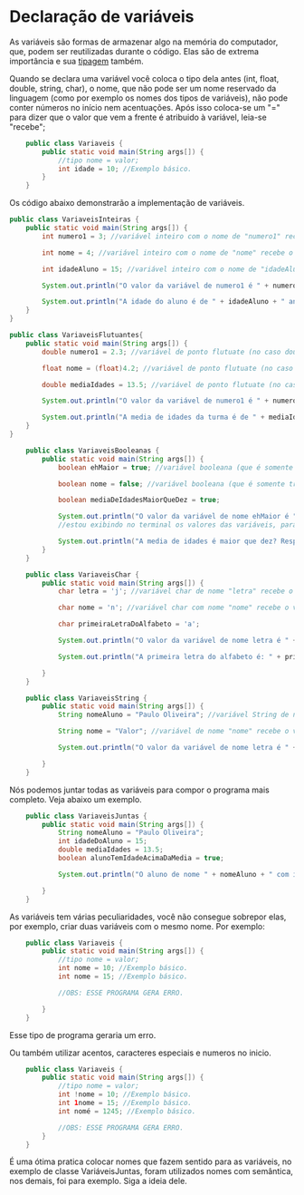 <h1>Declaração de variáveis</h1>

As variáveis são formas de armazenar algo na memória do computador, que, podem ser reutilizadas durante o código. Elas são de extrema importância e sua <a href="https://github.com/paulorievrs/java4noobs/blob/master/3%20-%20B%C3%A1sico/02-Tipos-De-Variaveis.md"> tipagem</a> também. 

Quando se declara uma variável você coloca o tipo dela antes (int, float, double, string, char), o nome, que não pode ser um nome reservado da linguagem (como por exemplo os nomes dos tipos de variáveis), não pode conter números no início nem acentuações. Após isso coloca-se um "=" para dizer que o valor que vem a frente é atribuido à variável, leia-se "recebe";

```java
    public class Variaveis {
        public static void main(String args[]) {
            //tipo nome = valor;
            int idade = 10; //Exemplo básico.
        }
    }
```

Os código abaixo demonstrarão a implementação de variáveis.




```java
public class VariaveisInteiras {
    public static void main(String args[]) {
        int numero1 = 3; //variável inteiro com o nome de "numero1" recebe o valor de 3.

        int nome = 4; //variável inteiro com o nome de "nome" recebe o valor de 4.

        int idadeAluno = 15; //variável inteiro com o nome de "idadeAluno" recebe o valor de 15.

        System.out.println("O valor da variável de numero1 é " + numero1 + " e a nome é " + nome); //estou exibindo no terminal os valores das variáveis, para juntar elas, você concatena a string com os valores usando o "+" e depois o nome da variável.

        System.out.println("A idade do aluno é de " + idadeAluno + " anos.");
    }
}
```

```java
public class VariaveisFlutuantes{
    public static void main(String args[]) {
        double numero1 = 2.3; //variável de ponto flutuate (no caso double) com o nome de "numero1" recebe o valor de 2.3.

        float nome = (float)4.2; //variável de ponto flutuate (no caso float) com o nome de "nome" recebe o valor de 4.2.

        double mediaIdades = 13.5; //variável de ponto flutuate (no caso double) de nome "mediaIdades" recebe o valor de 13.5.

        System.out.println("O valor da variável de numero1 é " + numero1 + " e a numero2 é " + nome); //estou exibindo no terminal os valores das variáveis, para juntar elas, você concatena a string com os valores usando o "+" e depois o nome da variável.

        System.out.println("A media de idades da turma é de " + mediaIdades ".");
    }
}
```
```java
    public class VariaveisBooleanas {
        public static void main(String args[]) {
            boolean ehMaior = true; //variável booleana (que é somente true ou false, de nome "ehMaior" recebe o valor de verdadeiro).

            boolean nome = false; //variável booleana (que é somente true ou false, recebe o valor de falso).

            boolean mediaDeIdadesMaiorQueDez = true;

            System.out.println("O valor da variável de nome ehMaior é " + ehMaior + " e a nome é " + nome);
            //estou exibindo no terminal os valores das variáveis, para juntar elas, você concatena a string com os valores usando o "+" e depois o nome da variável.

            System.out.println("A media de idades é maior que dez? Resposta: " + mediaDeIdadesMaiorQueDez);
        }
    }
```

```java
    public class VariaveisChar {
        public static void main(String args[]) {
            char letra = 'j'; //variável char de nome "letra" recebe o valor de j.

            char nome = 'n'; //variável char com nome "nome" recebe o valor de n.

            char primeiraLetraDoAlfabeto = 'a';

            System.out.println("O valor da variável de nome letra é " + letra + " e a nome é " + nome);//estou exibindo no terminal os valores das variáveis, para juntar elas, você concatena a string com os valores usando o "+" e depois o nome da variável.

            System.out.println("A primeira letra do alfabeto é: " + primeiraLetraDoAlfabeto);

        }
    }
```

```java
    public class VariaveisString {
        public static void main(String args[]) {
            String nomeAluno = "Paulo Oliveira"; //variável String de nome "nomeAluno" recebe o valor de Paulo Oliveira.

            String nome = "Valor"; //variável de nome "nome" recebe o valor de Valor

            System.out.println("O valor da variável de nome letra é " + letra + " e a nome é " + nome);//estou exibindo no terminal os valores das variáveis, para juntar elas, você concatena a string com os valores usando o "+" e depois o nome da variável.

        }
    }
```

Nós podemos juntar todas as variáveis para compor o programa mais completo. Veja abaixo um exemplo.

```java
    public class VariaveisJuntas {
        public static void main(String args[]) {
            String nomeAluno = "Paulo Oliveira";
            int idadeDoAluno = 15;
            double mediaIdades = 13.5;
            boolean alunoTemIdadeAcimaDaMedia = true;

            System.out.println("O aluno de nome " + nomeAluno + " com idade de "+ idadeDoAluno + " anos tem idade acima da media? " + alunoTemIdadeAcimaDaMedia);

        }
    }
```

As variáveis tem várias peculiaridades, você não consegue sobrepor elas, por exemplo, criar duas variáveis com o mesmo nome. Por exemplo:

```java
    public class Variaveis {
        public static void main(String args[]) {
            //tipo nome = valor;
            int nome = 10; //Exemplo básico.
            int nome = 15; //Exemplo básico.

            //OBS: ESSE PROGRAMA GERA ERRO.

        }
    }
```

Esse tipo de programa geraria um erro.

Ou também utilizar acentos, caracteres especiais e numeros no inicio.

```java
    public class Variaveis {
        public static void main(String args[]) {
            //tipo nome = valor;
            int !nome = 10; //Exemplo básico.
            int 1nome = 15; //Exemplo básico.
            int nomé = 1245; //Exemplo básico.

            //OBS: ESSE PROGRAMA GERA ERRO.
        }
    }
```

É uma ótima pratica colocar nomes que fazem sentido para as variáveis, no exemplo de classe VariáveisJuntas, foram utilizados nomes com semântica, nos demais, foi para exemplo. Siga a ideia dele.